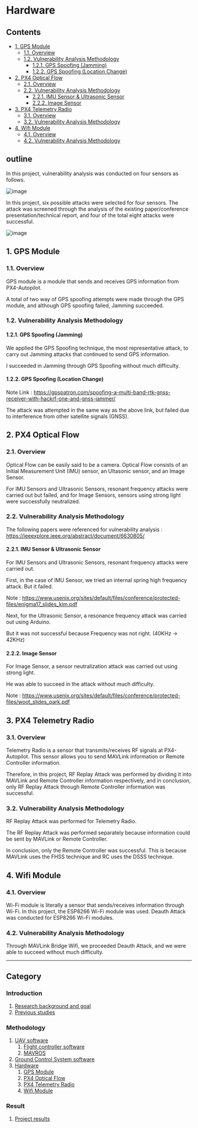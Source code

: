 # Hardware <!-- omit in toc -->

## Contents <!-- omit in toc -->

- [1. GPS Module](#1-gps-모듈)
  - [1.1. Overview](#11-개요)
  - [1.2. Vulnerability Analysis Methodology](#12-취약점-분석-방법론)
    - [1.2.1. GPS Spoofing (Jamming)](#121-gps-spoofing-jamming)
    - [1.2.2. GPS Spoofing (Location Change)](#122-gps-spoofing-location-change)
- [2. PX4 Optical Flow](#2-px4-optical-flow)
  - [2.1. Overview](#21-개요)
  - [2.2. Vulnerability Analysis Methodology](#22-취약점-분석-방법론)
    - [2.2.1. IMU Sensor & Ultrasonic Sensor](#221-imu-sensor--ultrasonic-sensor)
    - [2.2.2. Image Sensor](#222-image-sensor)
- [3. PX4 Telemetry Radio](#3-px4-telemetry-radio)
  - [3.1. Overview](#31-개요)
  - [3.2. Vulnerability Analysis Methodology](#32-취약점-분석-방법론)
- [4. Wifi Module](#4-wifi-모듈)
  - [4.1. Overview](#41-개요)
  - [4.2. Vulnerability Analysis Methodology](#42-취약점-분석-방법론)


## outline

In this project, vulnerability analysis was conducted on four sensors as follows.

![image](https://user-images.githubusercontent.com/91944211/145882093-94ad9ea0-4c00-44b1-b647-e2631babce0f.png)

In this project, six possible attacks were selected for four sensors. The attack was screened through the analysis of the existing paper/conference presentation/technical report, and four of the total eight attacks were successful.

![image](https://user-images.githubusercontent.com/91944211/146407880-4976eeff-88f4-46cd-aad7-630ba3eb9003.png)


## 1. GPS Module

### 1.1. Overview

GPS module is a module that sends and receives GPS information from PX4-Autopilot.

A total of two way of GPS spoofing attempts were made through the GPS module, and although GPS spoofing failed, Jamming succeeded.


### 1.2. Vulnerability Analysis Methodology

#### 1.2.1. GPS Spoofing (Jamming)

We applied the GPS Spoofing technique, the most representative attack, to carry out Jamming attacks that continued to send GPS information.

I succeeded in Jamming through GPS Spoofing without much difficulty.

#### 1.2.2. GPS Spoofing (Location Change)

Note Link :  https://gpspatron.com/spoofing-a-multi-band-rtk-gnss-receiver-with-hackrf-one-and-gnss-jammer/

The attack was attempted in the same way as the above link, but failed due to interference from other satellite signals (GNSS).


## 2. PX4 Optical Flow

### 2.1. Overview

Optical Flow can be easily said to be a camera. Optical Flow consists of an Initial Measurement Unit (IMU) sensor, an Ultasonic sensor, and an Image Sensor.

For IMU Sensors and Ultrasonic Sensors, resonant frequency attacks were carried out but failed, and for Image Sensors, sensors using strong light were successfully neutralized.

### 2.2. Vulnerability Analysis Methodology

The following papers were referenced for vulnerability analysis : https://ieeexplore.ieee.org/abstract/document/6630805/

#### 2.2.1. IMU Sensor & Ultrasonic Sensor

For IMU Sensors and Ultrasonic Sensors, resonant frequency attacks were carried out.

First, in the case of IMU Sensor, we tried an internal spring high frequency attack. But it failed.

Note : https://www.usenix.org/sites/default/files/conference/protected-files/enigma17_slides_kim.pdf

Next, for the Ultrasonic Sensor, a resonance frequency attack was carried out using Arduino.

But it was not successful because Frequency was not right. (40KHz → 42KHz)

#### 2.2.2. Image Sensor

For Image Sensor, a sensor neutralization attack was carried out using strong light.

He was able to succeed in the attack without much difficulty.

Note : https://www.usenix.org/sites/default/files/conference/protected-files/woot_slides_park.pdf


## 3. PX4 Telemetry Radio

### 3.1. Overview

Telemetry Radio is a sensor that transmits/receives RF signals at PX4-Autopilot. This sensor allows you to send MAVLink information or Remote Controller information.

Therefore, in this project, RF Replay Attack was performed by dividing it into MAVLink and Remote Controller information respectively, and in conclusion, only RF Replay Attack through Remote Controller information was successful.


### 3.2. Vulnerability Analysis Methodology

RF Replay Attack was performed for Telemetry Radio.

The RF Replay Attack was performed separately because information could be sent by MAVLink or Remote Controller.

In conclusion, only the Remote Controller was successful. This is because MAVLink uses the FHSS technique and RC uses the DSSS technique.

## 4. Wifi Module

### 4.1. Overview

Wi-Fi module is literally a sensor that sends/receives information through Wi-Fi. In this project, the ESP8266 Wi-Fi module was used. Deauth Attack was conducted for ESP8266 Wi-Fi modules.

### 4.2. Vulnerability Analysis Methodology

Through MAVLink Bridge Wifi, we proceeded Deauth Attack, and we were able to succeed without much difficulty.

---

## Category <!-- omit in toc -->

### Introduction <!-- omit in toc -->
   1. [Research background and goal](/1-intro/about-drone-research.md)
   2. [Previous studies](/1-intro/related-work.md)

### Methodology <!-- omit in toc -->
   1. [UAV software](/2-body/1_software-uav.md)
      1. [Flight controller software](/2-body/1_software-uav.md/#1-fcsflight-controller-software)
      2. [MAVROS](/2-body/1_software-uav.md/#2-nuttx-rtos)
   2. [Ground Control System software](/2-body/2_software-gcs.md/)
   3. [Hardware](/2-body/3_hardware.md)
       1. [GPS Module](/2-body/3_hardware.md/#1-gps-모듈)
       2. [PX4 Optical Flow](/2-body/3_hardware.md/#2-px4-optical-flow)
       3. [PX4 Telemetry Radio](/2-body/3_hardware.md/#3-px4-telemetry-radio)
       4. [Wifi Module](/2-body/3_hardware.md/#4-wifi-모듈)

### Result <!-- omit in toc -->
   1. [Project results](/3-conclusion/result.md)
